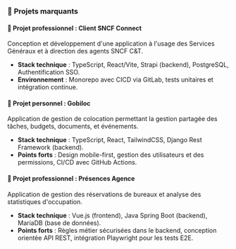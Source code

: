 ### 🚀 **Projets marquants**

#### 🔹 **Projet professionnel** : **Client SNCF Connect**  
Conception et développement d'une application à l'usage des Services Généraux et à direction des agents SNCF C&T.
- **Stack technique** : TypeScript, React/Vite, Strapi (backend), PostgreSQL, Authentification SSO.  
- **Environnement** : Monorepo avec CICD via GitLab, tests unitaires et intégration continue.  

#### 🔹 **Projet personnel** : **Gobiloc**  
Application de gestion de colocation permettant la gestion partagée des tâches, budgets, documents, et événements.  
- **Stack technique** : TypeScript, React, TailwindCSS, Django Rest Framework (backend).  
- **Points forts** : Design mobile-first, gestion des utilisateurs et des permissions, CI/CD avec GitHub Actions.

#### 🔹 **Projet professionnel** : **Présences Agence**  
Application de gestion des réservations de bureaux et analyse des statistiques d'occupation.  
- **Stack technique** : Vue.js (frontend), Java Spring Boot (backend), MariaDB (base de données).  
- **Points forts** : Règles métier sécurisées dans le backend, conception orientée API REST, intégration Playwright pour les tests E2E.  